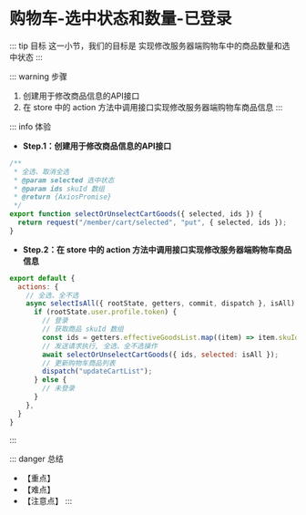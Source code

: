 # 购物车-选中状态和数量-已登录

::: tip 目标
这一小节，我们的目标是 实现修改服务器端购物车中的商品数量和选中状态
:::

::: warning 步骤

1. 创建用于修改商品信息的API接口
2. 在 store 中的 action 方法中调用接口实现修改服务器端购物车商品信息
:::

::: info 体验

* **Step.1：创建用于修改商品信息的API接口**

```js
/**
 * 全选、取消全选
 * @param selected 选中状态
 * @param ids skuId 数组
 * @return {AxiosPromise}
 */
export function selectOrUnselectCartGoods({ selected, ids }) {
  return request("/member/cart/selected", "put", { selected, ids });
}
```

* **Step.2：在 store 中的 action 方法中调用接口实现修改服务器端购物车商品信息**

```js
export default {
  actions: {
    // 全选、全不选
    async selectIsAll({ rootState, getters, commit, dispatch }, isAll) {
      if (rootState.user.profile.token) {
        // 登录
        // 获取商品 skuId 数组
        const ids = getters.effectiveGoodsList.map((item) => item.skuId);
        // 发送请求执行, 全选、全不选操作
        await selectOrUnselectCartGoods({ ids, selected: isAll });
        // 更新购物车商品列表
        dispatch("updateCartList");
      } else {
        // 未登录
      }
    },
  }
}
```

:::

::: danger 总结

* 【重点】
* 【难点】
* 【注意点】
:::
